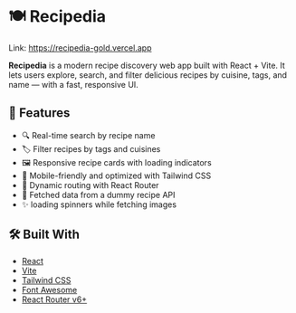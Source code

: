# 🍽️ Recipedia

Link: https://recipedia-gold.vercel.app

**Recipedia** is a modern recipe discovery web app built with React + Vite. It lets users explore, search, and filter delicious recipes by cuisine, tags, and name — with a fast, responsive UI.

## 🚀 Features

- 🔍 Real-time search by recipe name
- 🏷️ Filter recipes by tags and cuisines
- 🖼️ Responsive recipe cards with loading indicators
- 📱 Mobile-friendly and optimized with Tailwind CSS
- 🔗 Dynamic routing with React Router
- 🧪 Fetched data from a dummy recipe API
- ✨ loading spinners while fetching images

## 🛠️ Built With

- [React](https://reactjs.org/)
- [Vite](https://vitejs.dev/)
- [Tailwind CSS](https://tailwindcss.com/)
- [Font Awesome](https://fontawesome.com/)
- [React Router v6+](https://reactrouter.com/)
